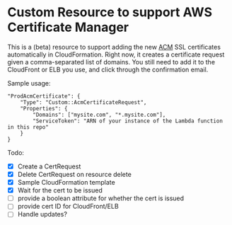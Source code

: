 # Custom Resource to support AWS Certificate Manager

This is a (beta) resource to support adding the new [ACM][acm] SSL certificates
automatically in CloudFormation. Right now, it creates a certificate request
given a comma-separated list of domains. You still need to add it to the
CloudFront or ELB you use, and click through the confirmation email.

Sample usage:

```
"ProdAcmCertificate": {
    "Type": "Custom::AcmCertificateRequest",
    "Properties": {
        "Domains": ["mysite.com", "*.mysite.com"],
        "ServiceToken": "ARN of your instance of the Lambda function in this repo"
    }
}
```

Todo:
- [x] Create a CertRequest
- [x] Delete CertRequest on resource delete
- [x] Sample CloudFormation template
- [x] Wait for the cert to be issued
- [ ] provide a boolean attribute for whether the cert is issued
- [ ] provide cert ID for CloudFront/ELB
- [ ] Handle updates?

[acm]: https://aws.amazon.com/blogs/aws/new-aws-certificate-manager-deploy-ssltls-based-apps-on-aws/
